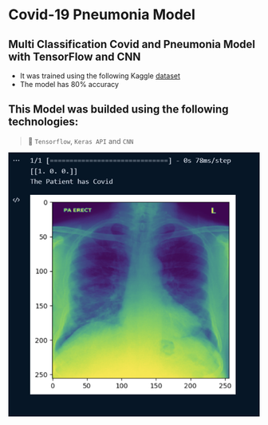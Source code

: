 # Covid-19 Pneumonia Model
## Multi Classification Covid and Pneumonia Model with TensorFlow and CNN
- It was trained using the following Kaggle [dataset](https://www.kaggle.com/datasets/pranavraikokte/covid19-image-dataset)
- The model has 80% accuracy
## This Model was builded using the following technologies:
> 📌 `Tensorflow`, `Keras API` and `CNN`

<img src="covid.png" width="800"/>



